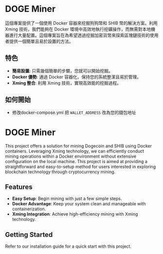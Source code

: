 # DOGE Miner

這個專案提供了一個使用 Docker 容器來挖掘狗狗幣和 SHIB 幣的解決方案。利用 Xming 技術，我們能夠在 Docker 環境中高效地執行挖礦操作，而無需對本地機器進行大量配置。這個專案旨在為希望透過挖掘加密貨幣來探索區塊鏈技術的使用者提供一個簡單且易於設置的方法。

## 特色
- **簡易設置**: 只需幾個簡單的步驟，您就可以開始挖掘。
- **Docker 優勢**: 通過 Docker 容器化，保持您的系統整潔且易於管理。
- **Xming 整合**: 利用 Xming 技術，實現高效能的挖掘過程。

## 如何開始
- 修改docker-compose.yml 把 `WALLET_ADDRESS` 改為您的錢包地址


# DOGE Miner

This project offers a solution for mining Dogecoin and SHIB using Docker containers. Leveraging Xming technology, we can efficiently conduct mining operations within a Docker environment without extensive configuration on the local machine. This project is aimed at providing a straightforward and easy-to-setup method for users interested in exploring blockchain technology through cryptocurrency mining.

## Features
- **Easy Setup**: Begin mining with just a few simple steps.
- **Docker Advantage**: Keep your system clean and manageable with containerization.
- **Xming Integration**: Achieve high-efficiency mining with Xming technology.

## Getting Started
Refer to our installation guide for a quick start with this project.
